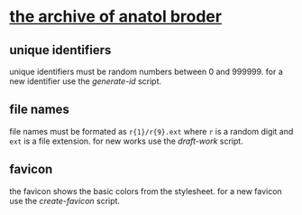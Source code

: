 # [the archive of anatol broder](https://bro.doktorbro.net/)

## unique identifiers

unique identifiers must be random numbers between 0 and 999999. for a new identifier use the *generate-id* script.

## file names

file names must be formated as `r{1}/r{9}.ext` where `r` is a random digit and `ext` is a file extension. for new works use the *draft-work* script.

## favicon

the favicon shows the basic colors from the stylesheet. for a new favicon use the *create-favicon* script.
